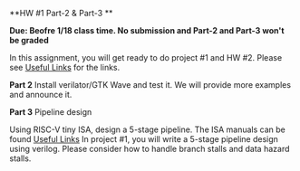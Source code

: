 **HW #1  Part-2  & Part-3 **

**Due: Beofre 1/18 class time. No submission and Part-2 and Part-3 won't be graded** 


In this assignment, you will get ready to do project #1 and HW #2. 
Please see  [Useful Links](sw.md) for the links. 

**Part 2**  Install verilator/GTK Wave  and test it. 
We will provide more examples and announce it. 


**Part 3** Pipeline design 

Using RISC-V tiny ISA, design a 5-stage pipeline. The ISA manuals can be found  [Useful Links](sw.md)
In project #1, you will write a 5-stage pipeline design using verilog. 
Please consider how to handle branch stalls and data hazard stalls.
